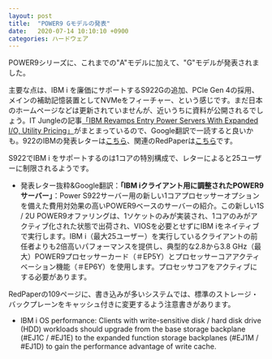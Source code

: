 ```yaml
---
layout: post
title:  "POWER9 Gモデルの発表"
date:   2020-07-14 10:10:10 +0900
categories: ハードウェア
---
```

POWER9シリーズに、これまでの"A"モデルに加えて、"G"モデルが発表されました。

主要な点は、IBM i を廉価にサポートするS922Gの追加、PCIe Gen 4の採用、メインの補助記憶装置としてNVMeをフィーチャー、という感じです。まだ日本のホームページなどは更新されていませんが、近いうちに資料が公開されるでしょう。IT Jungleの記事[「IBM Revamps Entry Power Servers With Expanded I/O, Utility Pricing」](https://www.itjungle.com/2020/07/14/ibm-revamps-entry-power-servers-with-expanded-i-o-utility-pricing/)がまとまっているので、Google翻訳で一読すると良いかも。922のIBMの発表レターは[こちら](https://www.ibm.com/docs/en/announcements/power-system-s922-9009-22g-s922-entry-level-single-socket?region=US)、関連のRedPaperは[こちら](https://www.redbooks.ibm.com/redpapers/pdfs/redp5595.pdf)です。

S922でIBM i をサポートするのは1コアの特別構成で、レターによると25ユーザーに制限されるようです。

* 発表レター抜粋&Google翻訳：**「IBM iクライアント用に調整されたPOWER9サーバー」**：Power S922サーバー用の新しい1コアプロセッサーオプションを備えた費用対効果の高いPOWER9ベースのサーバーの紹介。この新しい1S / 2U POWER9オファリングは、1ソケットのみが実装され、1コアのみがアクティブ化された状態で出荷され、VIOSを必要とせずにIBM iをネイティブで実行します。IBM i（最大25ユーザー）を実行しているクライアントの前任者よりも2倍高いパフォーマンスを提供し、典型的な2.8から3.8 GHz（最大）POWER9プロセッサーカード（＃EP5Y）とプロセッサーコアアクティベーション機能（＃EP6Y）を使用します。プロセッサコアをアクティブにする必要があります。

RedPaperの109ページに、書き込みが多いシステムでは、標準のストレージ・バックプレーンをキャッシュ付きに変更するよう注意書きがあります。

* IBM i OS performance: Clients with write-sensitive disk / hard disk drive (HDD) workloads should upgrade from the base storage backplane (#EJ1C / #EJ1E) to the expanded function storage backplanes (#EJ1M / #EJ1D) to gain the performance advantage of write cache.

